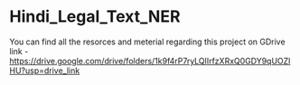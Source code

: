 # Hindi_Legal_Text_NER
You can find all the resorces and meterial regarding this project on GDrive 
link - https://drive.google.com/drive/folders/1k9f4rP7ryLQlIrfzXRxQ0GDY9qUOZlHU?usp=drive_link
